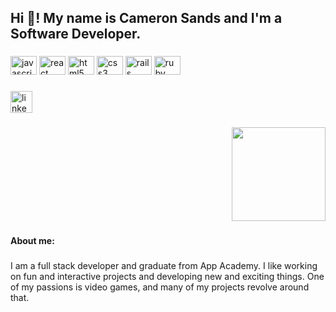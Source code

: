 <h2 align="left">Hi 👋! My name is Cameron Sands and I'm a Software Developer.</h2>

###

<div align="left">
  <img src="https://cdn.jsdelivr.net/gh/devicons/devicon/icons/javascript/javascript-original.svg" height="30" width="42" alt="javascript logo"  />
  <img src="https://cdn.jsdelivr.net/gh/devicons/devicon/icons/react/react-original.svg" height="30" width="42" alt="react logo"  />
  <img src="https://cdn.jsdelivr.net/gh/devicons/devicon/icons/html5/html5-original.svg" height="30" width="42" alt="html5 logo"  />
  <img src="https://cdn.jsdelivr.net/gh/devicons/devicon/icons/css3/css3-original.svg" height="30" width="42" alt="css3 logo"  />
  <img src="https://cdn.jsdelivr.net/gh/devicons/devicon/icons/rails/rails-original-wordmark.svg" height="30" width="42" alt="rails logo"  />
  <img src="https://cdn.jsdelivr.net/gh/devicons/devicon/icons/ruby/ruby-original.svg" height="30" width="42" alt="ruby logo"  />
</div>

###

  <a href="https://www.linkedin.com/in/cameron-sands-a97183169/" target="_blank">
    <img src="https://img.shields.io/static/v1?message=LinkedIn&logo=linkedin&label=&color=0077B5&logoColor=white&labelColor=&style=for-the-badge" height="35" alt="linkedin logo"  />
  </a>
</div>

###

<img align="right" height="150" src="https://images-wixmp-ed30a86b8c4ca887773594c2.wixmp.com/f/68d82cff-0d10-4c7b-a248-191095aaf320/dfgrxf3-fd2dfc6a-c5b4-4445-9733-b5913dc973c9.png/v1/fill/w_894,h_894,q_70,strp/astronaut_in_space_by_leisurellama_dfgrxf3-pre.jpg?token=eyJ0eXAiOiJKV1QiLCJhbGciOiJIUzI1NiJ9.eyJzdWIiOiJ1cm46YXBwOjdlMGQxODg5ODIyNjQzNzNhNWYwZDQxNWVhMGQyNmUwIiwiaXNzIjoidXJuOmFwcDo3ZTBkMTg4OTgyMjY0MzczYTVmMGQ0MTVlYTBkMjZlMCIsIm9iaiI6W1t7ImhlaWdodCI6Ijw9MTAyNCIsInBhdGgiOiJcL2ZcLzY4ZDgyY2ZmLTBkMTAtNGM3Yi1hMjQ4LTE5MTA5NWFhZjMyMFwvZGZncnhmMy1mZDJkZmM2YS1jNWI0LTQ0NDUtOTczMy1iNTkxM2RjOTczYzkucG5nIiwid2lkdGgiOiI8PTEwMjQifV1dLCJhdWQiOlsidXJuOnNlcnZpY2U6aW1hZ2Uub3BlcmF0aW9ucyJdfQ.uwhMcAe81lwFwRM4dE9ujAa-AZ9JDoejW2pKjlk6vzQ"  />

###

<br clear="both">

###

<h4 align="left">About me:</h4>

###

<p align="left">I am a full stack developer and graduate from App Academy. I like working on fun and interactive projects and developing new and exciting things. One of my passions is video games, and many of my projects revolve around that.</p>
